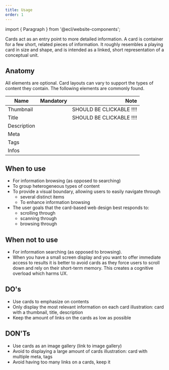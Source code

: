 ```yaml
---
title: Usage
order: 1
---
```


import { Paragraph } from '@ecl/website-components';

<Paragraph size="lead">
  Cards act as an entry point to more detailed information. A card is container for a few short, related pieces of information. It roughly resembles a playing card in size and shape, and is intended as a linked, short representation of a conceptual unit.
</Paragraph>

## Anatomy

All elements are optional. Card layouts can vary to support the types of content they contain. The following elements are commonly found.

| Name        | Mandatory |                     Note |
| ----------- | :-------: | -----------------------: |
| Thumbnail   |           | SHOULD BE CLICKABLE !!!! |
| Title       |           | SHOULD BE CLICKABLE !!!! |
| Description |           |                          |
| Meta        |           |                          |
| Tags        |           |                          |
| Infos       |           |                          |

## When to use

- For information browsing (as opposed to searching)
- To group heterogeneous types of content
- To provide a visual boundary, allowing users to easily navigate through
  - several distinct items
  - To enhance information browsing
- The user goals that the card-based web design best responds to:
  - scrolling through
  - scanning through
  - browsing through

## When not to use

- For information searching (as opposed to browsing).
- When you have a small screen display and you want to offer immediate access to results it is better to avoid cards as they force users to scroll down and rely on their short-term memory. This creates a cognitive overload which harms UX.

## DO's

- Use cards to emphasize on contents
- Only display the most relevant information on each card
  illustration: card with a thumbnail, title, description
- Keep the amount of links on the cards as low as possible

## DON'Ts

- Use cards as an image gallery (link to image gallery)
- Avoid to displaying a large amount of cards
  illustration: card with multiple meta, tags
- Avoid having too many links on a cards, keep it

